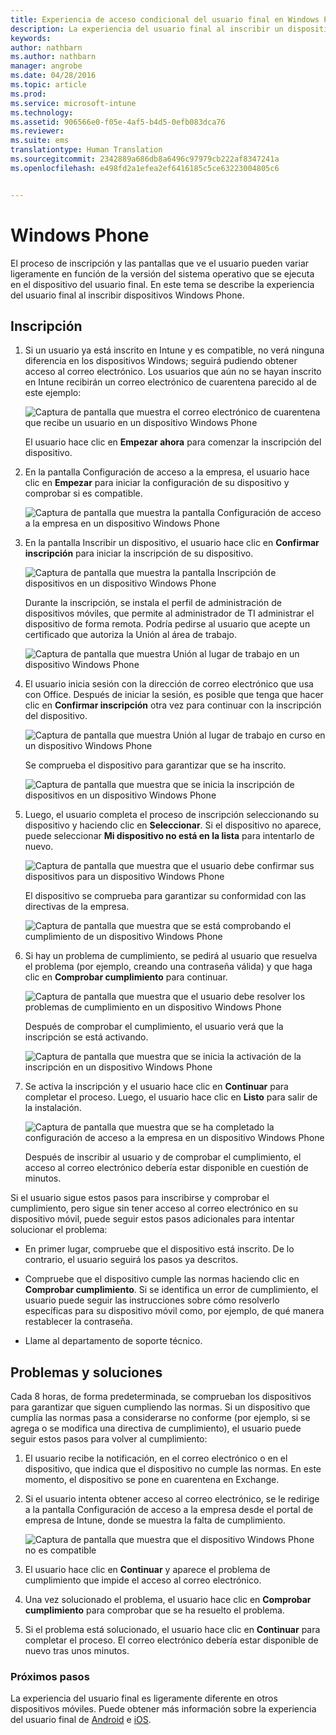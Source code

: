 ```yaml
---
title: Experiencia de acceso condicional del usuario final en Windows Phone
description: La experiencia del usuario final al inscribir un dispositivo Windows Phone.
keywords: 
author: nathbarn
ms.author: nathbarn
manager: angrobe
ms.date: 04/28/2016
ms.topic: article
ms.prod: 
ms.service: microsoft-intune
ms.technology: 
ms.assetid: 906566e0-f05e-4af5-b4d5-0efb083dca76
ms.reviewer: 
ms.suite: ems
translationtype: Human Translation
ms.sourcegitcommit: 2342889a686db8a6496c97979cb222af8347241a
ms.openlocfilehash: e498fd2a1efea2ef6416185c5ce63223004805c6


---
```


# <a name="windows-phone"></a>Windows Phone

El proceso de inscripción y las pantallas que ve el usuario pueden variar ligeramente en función de la versión del sistema operativo que se ejecuta en el dispositivo del usuario final.  En este tema se describe la experiencia del usuario final al inscribir dispositivos Windows Phone.

## <a name="enrolling"></a>Inscripción

1.  Si un usuario ya está inscrito en Intune y es compatible, no verá ninguna diferencia en los dispositivos Windows; seguirá pudiendo obtener acceso al correo electrónico. Los usuarios que aún no se hayan inscrito en Intune recibirán un correo electrónico de cuarentena parecido al de este ejemplo:

    ![Captura de pantalla que muestra el correo electrónico de cuarentena que recibe un usuario en un dispositivo Windows Phone](./media/ProtectEmail/EUX-Windows-quarantineEmail.png)

    El usuario hace clic en **Empezar ahora** para comenzar la inscripción del dispositivo.

2.  En la pantalla Configuración de acceso a la empresa, el usuario hace clic en **Empezar** para iniciar la configuración de su dispositivo y comprobar si es compatible.

    ![Captura de pantalla que muestra la pantalla Configuración de acceso a la empresa en un dispositivo Windows Phone](./media/ProtectEmail/EUX-Windows1-company-Access-Setup.png)

3.  En la pantalla Inscribir un dispositivo, el usuario hace clic en **Confirmar inscripción** para iniciar la inscripción de su dispositivo.

    ![Captura de pantalla que muestra la pantalla Inscripción de dispositivos en un dispositivo Windows Phone](./media/ProtectEmail/EUX-Windows3-enroll-Device.png)

    Durante la inscripción, se instala el perfil de administración de dispositivos móviles, que permite al administrador de TI administrar el dispositivo de forma remota. Podría pedirse al usuario que acepte un certificado que autoriza la Unión al área de trabajo.

    ![Captura de pantalla que muestra Unión al lugar de trabajo en un dispositivo Windows Phone](./media/ProtectEmail/EUX-Windows4-workplaceJoin1.png)

4.  El usuario inicia sesión con la dirección de correo electrónico que usa con Office. Después de iniciar la sesión, es posible que tenga que hacer clic en **Confirmar inscripción** otra vez para continuar con la inscripción del dispositivo.

    ![Captura de pantalla que muestra Unión al lugar de trabajo en curso en un dispositivo Windows Phone](./media/ProtectEmail/EUX-Windows5-workplaceJoin2.png)

    Se comprueba el dispositivo para garantizar que se ha inscrito.

    ![Captura de pantalla que muestra que se inicia la inscripción de dispositivos en un dispositivo Windows Phone](./media/ProtectEmail/EUX-Windows6-checking-Enrollment.png)

5.  Luego, el usuario completa el proceso de inscripción seleccionando su dispositivo y haciendo clic en **Seleccionar**. Si el dispositivo no aparece, puede seleccionar **Mi dispositivo no está en la lista** para intentarlo de nuevo.

    ![Captura de pantalla que muestra que el usuario debe confirmar sus dispositivos para un dispositivo Windows Phone](./media/ProtectEmail/EUX-Windows7-confirm-Device.png)

    El dispositivo se comprueba para garantizar su conformidad con las directivas de la empresa.

    ![Captura de pantalla que muestra que se está comprobando el cumplimiento de un dispositivo Windows Phone](./media/ProtectEmail/EUX-Windows9-checking-Compliance.png)

6.  Si hay un problema de cumplimiento, se pedirá al usuario que resuelva el problema (por ejemplo, creando una contraseña válida) y que haga clic en **Comprobar cumplimiento** para continuar.

    ![Captura de pantalla que muestra que el usuario debe resolver los problemas de cumplimiento en un dispositivo Windows Phone](./media/ProtectEmail/EUX-Windows13-resolve-Compliance.png)

    Después de comprobar el cumplimiento, el usuario verá que la inscripción se está activando.

    ![Captura de pantalla que muestra que se inicia la activación de la inscripción en un dispositivo Windows Phone](./media/ProtectEmail/EUX-Windows10-activating-Enrollment.png)

7.  Se activa la inscripción y el usuario hace clic en **Continuar** para completar el proceso. Luego, el usuario hace clic en **Listo** para salir de la instalación.

    ![Captura de pantalla que muestra que se ha completado la configuración de acceso a la empresa en un dispositivo Windows Phone](./media/ProtectEmail/EUX-Windows11-COMPLETE.png)

    Después de inscribir al usuario y de comprobar el cumplimiento, el acceso al correo electrónico debería estar disponible en cuestión de minutos.

Si el usuario sigue estos pasos para inscribirse y comprobar el cumplimiento, pero sigue sin tener acceso al correo electrónico en su dispositivo móvil, puede seguir estos pasos adicionales para intentar solucionar el problema:

-   En primer lugar, compruebe que el dispositivo está inscrito. De lo contrario, el usuario seguirá los pasos ya descritos.

-   Compruebe que el dispositivo cumple las normas haciendo clic en **Comprobar cumplimiento**. Si se identifica un error de cumplimiento, el usuario puede seguir las instrucciones sobre cómo resolverlo específicas para su dispositivo móvil como, por ejemplo, de qué manera restablecer la contraseña.

-   Llame al departamento de soporte técnico.

## <a name="issues-and-solutions"></a>Problemas y soluciones
Cada 8 horas, de forma predeterminada, se comprueban los dispositivos para garantizar que siguen cumpliendo las normas. Si un dispositivo que cumplía las normas pasa a considerarse no conforme (por ejemplo, si se agrega o se modifica una directiva de cumplimiento), el usuario puede seguir estos pasos para volver al cumplimiento:

1.  El usuario recibe la notificación, en el correo electrónico o en el dispositivo, que indica que el dispositivo no cumple las normas. En este momento, el dispositivo se pone en cuarentena en Exchange.

2.  Si el usuario intenta obtener acceso al correo electrónico, se le redirige a la pantalla Configuración de acceso a la empresa desde el portal de empresa de Intune, donde se muestra la falta de cumplimiento.

    ![Captura de pantalla que muestra que el dispositivo Windows Phone no es compatible](./media/ProtectEmail/EUX-Windows14-OutOfCompliance.png)

3.  El usuario hace clic en **Continuar** y aparece el problema de cumplimiento que impide el acceso al correo electrónico.

4.  Una vez solucionado el problema, el usuario hace clic en **Comprobar cumplimiento** para comprobar que se ha resuelto el problema.

5.  Si el problema está solucionado, el usuario hace clic en **Continuar** para completar el proceso. El correo electrónico debería estar disponible de nuevo tras unos minutos.

### <a name="where-to-go-from-here"></a>Próximos pasos
La experiencia del usuario final es ligeramente diferente en otros dispositivos móviles. Puede obtener más información sobre la experiencia del usuario final de [Android](end-user-experience-conditional-access-android.md) e [iOS](end-user-experience-conditional-access-ios.md).



<!--HONumber=Jan17_HO1-->


